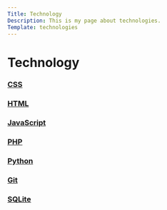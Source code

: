 ```yaml
---
Title: Technology
Description: This is my page about technologies.
Template: technologies
---
```


Technology
==========================

<div class="tech-box1">
<h3><a href="%base_url%?technology/sub/css">CSS</a></h3>
</div>

<div class="tech-box2">
<h3><a href="%base_url%?technology/sub/html">HTML</a></h3>
</div>

<div class="tech-box2">
<h3><a href="%base_url%?technology/sub/javascript">JavaScript</a></h3>
</div>

<div class="tech-box1">
<h3><a href="%base_url%?technology/sub/php">PHP</a></h3>
</div>

<div class="tech-box3">
<h3><a href="%base_url%?technology/sub/python">Python</a></h3>
</div>

<div class="tech-box1">
<h3><a href="%base_url%?technology/sub/git">Git</a></h3>
</div>

<div class="tech-box2">
<h3><a href="%base_url%?technology/sub/sqlite">SQLite</a></h3>
</div>